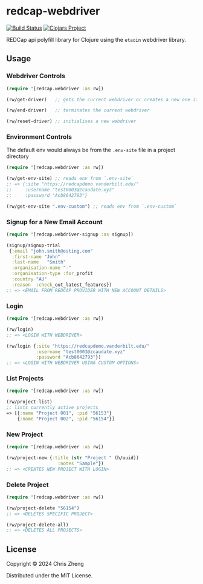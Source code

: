 # redcap-webdriver

[![Build Status](https://github.com/zcaudate-xyz/redcap-webdriver/actions/workflows/clojure.yml/badge.svg)](https://github.com/zcaudate-xyz/redcap-webdriver/actions)
[![Clojars Project](https://img.shields.io/clojars/v/xyz.zcaudate/redcap-webdriver.svg)](https://clojars.org/xyz.zcaudate/redcap-webdriver)

REDCap api polyfill library for Clojure using the `etaoin` webdriver library.

## Usage

### Webdriver Controls

```clojure
(require '[redcap.webdriver :as rw])

(rw/get-driver)   ;; gets the current webdriver or creates a new one if it doesn't exist

(rw/end-driver)   ;; terminates the current webdriver

(rw/reset-driver) ;; initialises a new webdriver
```

### Environment Controls

The default env would always be from the `.env-site` file in a project directory

```clojure
(require '[redcap.webdriver :as rw])

(rw/get-env-site) ;; reads env from `.env-site`
;; => {:site "https://redcapdemo.vanderbilt.edu/"
;;     :username "test0003@zcaudate.xyz"
;;     :password "Acb8642793"}

(rw/get-env-site ".env-custom") ;; reads env from `.env-custom`
```

### Signup for a New Email Account

```clojure
(require '[redcap.webdriver-signup :as signup])

(signup/signup-trial
 {:email "john.smith@esting.com"
  :first-name "John"
  :last-name   "Smith"
  :organisation-name "-"
  :organisation-type :for_profit
  :country "AU"
  :reason  :check_out_latest_features})
;; => <EMAIL FROM REDCAP PROVIDER WITH NEW ACCOUNT DETAILS>
```

### Login

```clojure
(require '[redcap.webdriver :as rw])

(rw/login)
;; => <LOGIN WITH WEBDRIVER>

(rw/login {:site "https://redcapdemo.vanderbilt.edu/"
           :username "test0003@zcaudate.xyz"
           :password "Acb8642793"})
;; => <LOGIN WITH WEBDRIVER USING CUSTOM OPTIONS>

```

### List Projects

```clojure
(require '[redcap.webdriver :as rw])

(rw/project-list)
;; lists currently active projects
=> [{:name "Project 001", :pid "56153"}
    {:name "Project 002", :pid "56154"}]
```


### New Project

```clojure
(require '[redcap.webdriver :as rw])

(rw/project-new {:title (str "Project " (h/uuid))
                   :notes "Sample"})
;; => <CREATES NEW PROJECT WITH LOGIN>
```

### Delete Project

```clojure
(require '[redcap.webdriver :as rw])

(rw/project-delete "56154")
;; => <DELETES SPECIFIC PROJECT>

(rw/project-delete-all)
;; => <DELETES ALL PROJECTS>
```

## License

Copyright © 2024 Chris Zheng

Distributed under the MIT License.
